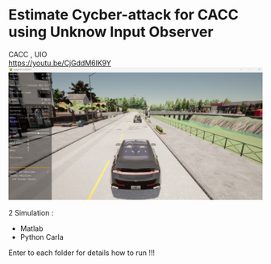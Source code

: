 # Estimate Cycber-attack for CACC using Unknow Input Observer
 CACC , UIO  
https://youtu.be/CjGddM6lK9Y
![fig1](carla_d.png)

2 Simulation :
 - Matlab
 - Python Carla

Enter to each folder for details how to run !!!  
